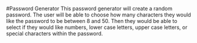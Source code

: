 #Password Generator
This password generator will create a random password. The user will be able to choose how many characters they would like the password to be between 8 and 50. Then they would be able to select if they would like numbers, lower case letters, upper case letters, or special characters within the password.
